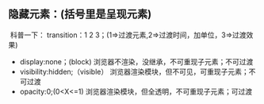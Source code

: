 ## 隐藏元素：(括号里是呈现元素)

​       科普一下： transition：1 2 3；(1=>过渡元素,2=>过渡时间，加单位，3=>过渡效果)

- display:none；(block)       浏览器不渲染，没继承，不可重现子元素；不可过渡
- visibility:hidden;（visible）      浏览器渲染模块，但不可见，可重现子元素；不可过渡 
- opacity:0;(0<X<=1)       浏览器渲染模块，但全透明，不可重现子元素；可过渡